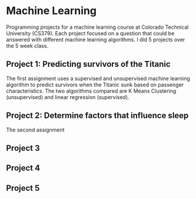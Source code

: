 # Machine Learning
Programming projects for a machine learning course at Colorado Technical University (CS379). Each project focused on a question that could be answered with different machine learning algorithms. I did 5 projects over the 5 week class. 
## Project 1: Predicting survivors of the Titanic
The first assignment uses a supervised and unsupervised machine learning algorithm to predict survivors when the Titanic sunk based on passenger characteristics. The two algorithms compared are K Means Clustering (unsupervised) and linear regression (supervised). 
## Project 2: Determine factors that influence sleep
The second assignment 
## Project 3
## Project 4
## Project 5

